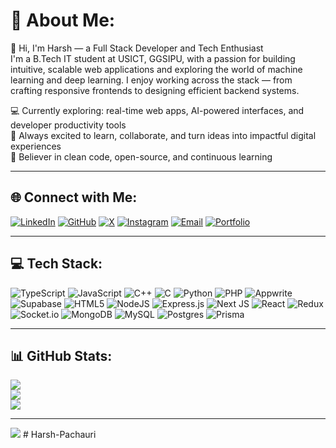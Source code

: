 # 💫 About Me:
👋 Hi, I'm Harsh — a Full Stack Developer and Tech Enthusiast  
I'm a B.Tech IT student at USICT, GGSIPU, with a passion for building intuitive, scalable web applications and exploring the world of machine learning and deep learning. I enjoy working across the stack — from crafting responsive frontends to designing efficient backend systems.

💻 Currently exploring: real-time web apps, AI-powered interfaces, and developer productivity tools  
🚀 Always excited to learn, collaborate, and turn ideas into impactful digital experiences  
🌱 Believer in clean code, open-source, and continuous learning

---

## 🌐 Connect with Me:
[![LinkedIn](https://img.shields.io/badge/LinkedIn-%230077B5.svg?logo=linkedin&logoColor=white)](https://www.linkedin.com/in/harsh-pachauri-383715290/) 
[![GitHub](https://img.shields.io/badge/GitHub-%2312100E.svg?logo=github&logoColor=white)](https://github.com/Harsh-Pachauri)
[![X](https://img.shields.io/badge/X-black.svg?logo=X&logoColor=white)](https://x.com/harsh_pach52011)
[![Instagram](https://img.shields.io/badge/Instagram-%23E4405F.svg?logo=Instagram&logoColor=white)](https://www.instagram.com/_harshpachauri_)
[![Email](https://img.shields.io/badge/Email-D14836?logo=gmail&logoColor=white)](mailto:pachauriharsh2005@gmail.com)
[![Portfolio](https://img.shields.io/badge/Portfolio-000?style=flat&logo=vercel&logoColor=white)](https://portfolio-harsh-pachauris-projects.vercel.app/)

---

## 💻 Tech Stack:
![TypeScript](https://img.shields.io/badge/typescript-%23007ACC.svg?style=for-the-badge&logo=typescript&logoColor=white) ![JavaScript](https://img.shields.io/badge/javascript-%23323330.svg?style=for-the-badge&logo=javascript&logoColor=%23F7DF1E) ![C++](https://img.shields.io/badge/c++-%2300599C.svg?style=for-the-badge&logo=c%2B%2B&logoColor=white) ![C](https://img.shields.io/badge/c-%2300599C.svg?style=for-the-badge&logo=c&logoColor=white) ![Python](https://img.shields.io/badge/python-%233776AB.svg?style=for-the-badge&logo=python&logoColor=white) ![PHP](https://img.shields.io/badge/php-%23777BB4.svg?style=for-the-badge&logo=php&logoColor=white) ![Appwrite](https://img.shields.io/badge/Appwrite-%23FD366E.svg?style=for-the-badge&logo=appwrite&logoColor=white) ![Supabase](https://img.shields.io/badge/Supabase-3ECF8E?style=for-the-badge&logo=supabase&logoColor=white) ![HTML5](https://img.shields.io/badge/html5-%23E34F26.svg?style=for-the-badge&logo=html5&logoColor=white) ![NodeJS](https://img.shields.io/badge/node.js-6DA55F?style=for-the-badge&logo=node.js&logoColor=white) ![Express.js](https://img.shields.io/badge/express.js-%23404d59.svg?style=for-the-badge&logo=express&logoColor=%2361DAFB) ![Next JS](https://img.shields.io/badge/Next-black?style=for-the-badge&logo=next.js&logoColor=white) ![React](https://img.shields.io/badge/react-%2320232a.svg?style=for-the-badge&logo=react&logoColor=%2361DAFB) ![Redux](https://img.shields.io/badge/redux-%23593d88.svg?style=for-the-badge&logo=redux&logoColor=white) ![Socket.io](https://img.shields.io/badge/Socket.io-black?style=for-the-badge&logo=socket.io&badgeColor=010101) ![MongoDB](https://img.shields.io/badge/MongoDB-%234ea94b.svg?style=for-the-badge&logo=mongodb&logoColor=white) ![MySQL](https://img.shields.io/badge/mysql-4479A1.svg?style=for-the-badge&logo=mysql&logoColor=white) ![Postgres](https://img.shields.io/badge/postgres-%23316192.svg?style=for-the-badge&logo=postgresql&logoColor=white) ![Prisma](https://img.shields.io/badge/Prisma-3982CE?style=for-the-badge&logo=Prisma&logoColor=white)

---

## 📊 GitHub Stats:
![](https://github-readme-stats.vercel.app/api?username=Harsh-Pachauri&theme=dark&hide_border=false&include_all_commits=true&count_private=true)  
![](https://github-readme-stats.vercel.app/api/top-langs/?username=Harsh-Pachauri&theme=dark&hide_border=false&layout=compact)  
![](https://streak-stats.demolab.com?user=Harsh-Pachauri&theme=dark&hide_border=false)

---

[![](https://visitcount.itsvg.in/api?id=Harsh-Pachauri&icon=5&color=6)](https://visitcount.itsvg.in)
#   H a r s h - P a c h a u r i  
 